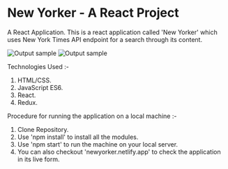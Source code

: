 # New Yorker - A React Project

A React Application.
This is a react application called 'New Yorker' which uses New York Times API endpoint for a search through its content.

![Output sample](https://github.com/nischalNikit/NewYorker/blob/master/public/assets/images/NYT-Desktop-gif.gif)
![Output sample](https://github.com/nischalNikit/NewYorker/blob/master/public/assets/images/NYT-phone-gif.gif)

Technologies Used :-

1. HTML/CSS.
2. JavaScript ES6.
3. React.
4. Redux.

Procedure for running the application on a local machine :-

1. Clone Repository.
2. Use 'npm install' to install all the modules.
3. Use 'npm start' to run the machine on your local server.
4. You can also checkout 'newyorker.netlify.app' to check the application in its live form.
